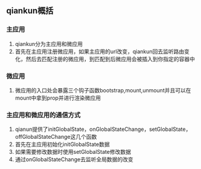 ## qiankun概括
### 主应用
1. qiankun分为主应用和微应用
2. 首先在主应用注册微应用，如果主应用的url改变，qiankun回去监听路由变化，然后去匹配注册的微应用，到匹配到后微应用会被插入到你指定的容器中

### 微应用
1. 微应用的入口处会暴露三个钩子函数bootstrap,mount,unmount并且可以在mount中拿到prop并进行渲染微应用


### 主应用和微应用的通信方式
1. qianun提供了initGlobalState，onGlobalStateChange，setGlobalState，offGlobalStateChange这几个函数
2. 首先在主应用初始化initGlobalState数据
3. 如果需要修改数据时使用setGlobalState修改数据
4. 通过onGlobalStateChange去监听全局数据的改变
